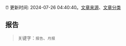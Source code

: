 :alarm_clock: 更新时间: 2024-07-26 04:40:40。[文章来源](/README.md)、[文章分类](/TAGS.md)

## 报告


> 关键字：`报告`、`月报`



